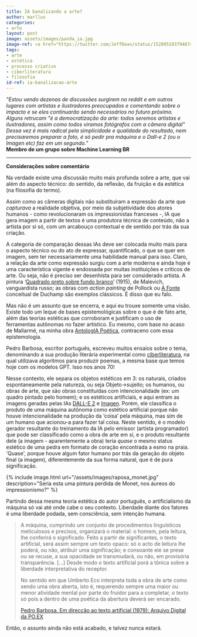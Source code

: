 ```yaml
---
title: IA banalizando a arte?
author: marllus
categories:
- arte
layout: post
image: assets/images/panda_ia.jpg
image-ref: <a href="https://twitter.com/JeffDean/status/1528951937948741632">IA Imagen - Google.</a>
tags:
- arte
- estética
- processo criativo
- ciberliteratura
- filosofia
id-ref: ia-banalizacao-arte
---
```


*"Estou vendo dezenas de discussões surgirem no reddit e em outros lugares com artistas e ilustradores preocupados e comentando sobre o impacto e se eles continuarão sendo necessários no futuro próximo. Alguns retrucam "é a democratização da arte: todos seremos artistas e ilustradores, assim como todos viramos fotógrafos com a câmera digital" Dessa vez é mais radical pela simplicidade e qualidade do resultado, nem precisaremos preparar a foto, é só pedir pra máquina e o Dall-e 2 (ou o Imagen etc) faz em um segundo."* <br>**Membro de um grupo sobre Machine Learning BR**

---

**Considerações sobre comentário**<br>

Na verdade existe uma discussão muito mais profunda sobre a arte, que vai além do aspecto técnico: do sentido, da reflexão, da fruição e da estética (na filosofia do termo).

Assim como as câmeras digitais não substituíram a expressão da arte que *capturava* a realidade objetiva, por meio da subjetividade dos atores humanos - como revolucionaram os impressionistas franceses -, IA que gera imagem a partir de textos é uma produtora técnica de conteúdo, não a artista por si só, com um arcabouço contextual e de sentido por trás da sua criação.

A categoria de comparação dessas IAs deve ser colocada muito mais para o aspecto técnico ou do ato de expressar, quantificado, o que se quer em imagem, sem ter necessariamente uma habilidade manual para isso. Claro, a relação da arte como expressão surgiu com a arte moderna e ainda hoje é uma característica vigente e endossada por muitas instituições e críticos de arte. Ou seja, não é preciso ser desenhista para ser considerado artista. A pintura ‘[Quadrado preto sobre fundo branco](https://pt.wikipedia.org/wiki/Suprematismo)’ (1915), de Malevich, vanguardista russo; as obras com *action painting* de Pollock ou [A Fonte](https://pt.wikipedia.org/wiki/Fonte_(Duchamp)) conceitual de Duchamp são exemplos clássicos. É disso que eu falo.

Mas não é um assunto que se encerra, e aqui eu trouxe somente uma visão. Existe todo um leque de bases epistemológicas sobre o que é de fato arte, além das teorias estéticas que corroboram e justificam o uso de ferramentas autônomas no fazer artístico. Eu mesmo, com base no acaso de Mallarmé, na minha obra [AntologIA Poética](https://marllus.com/arte/2021/05/16/livro-antologia-poetica), contraceno com essa epistemologia.

Pedro Barbosa, escritor português, escreveu muitos ensaios sobre o tema, denominando a sua produção literária experimental como [ciberliteratura](https://po-ex.net/tag/pedro-barbosa/), na qual utilizava algoritmos para produzir poemas, a mesma base que temos hoje com os modelos GPT. Isso nos anos 70!

Nesse contexto, ele separa os objetos estéticos em 3: os naturais, criados espontaneamente pela natureza, ou seja Objeto→sujeito; os humanos, ou obras de arte, que são obras constituídas com intencionalidade (ex: um quadro pintado pelo homem); e os estéticos artificiais, e aqui entram as imagens geradas pelas IAs [DALL-E 2](https://openai.com/dall-e-2/) e [Imagen](https://imagen.research.google/). Porém, ele classifica o produto de uma máquina autônoma como estético artificial porque não houve intencionalidade na produção da ‘coisa’ pela máquina, mas sim de um humano que acionou-a para fazer tal coisa. Neste sentido, é o modelo gerador resultante do treinamento da IA pelo emissor (artista programador) que pode ser classificado como a obra de arte em si, e o produto resultante dele (a imagem - aparentemente a obra) teria *quase* o mesmo status estético de uma pedra em formato de coração encontrada a esmo na praia. 'Quase', porque houve algum fator humano por trás da geração do objeto final (a imagem), diferentemente da sua forma natural, que é de pura significação.

{% include image.html url="/assets/images/raposa_monet.jpg" description="Seria esta uma pintura perdida de Monet, nos áureos do impressionismo?" %}

Partindo dessa mesma teoria estética do autor português, o artificialismo da máquina só vai até onde cabe o seu contexto. Liberdade diante dos fatores é uma liberdade podada, sem consciência, sem intenção humana.

> A máquina, cumprindo um conjunto de procedimentos linguísticos meticulosos e precisos, organizará o material: o homem, pela leitura, lhe conferirá o significado. Feito a partir de significantes, o texto artificial, será assim sempre um texto opaco: só o acto de leitura lhe poderá, ou não, atribuir uma significação; e consoante ele se prese ou se recuse, a sua opacidade se transmudará, ou não, em provisória transparência. [...] Desde modo o texto artificial porá a tônica sobre a liberdade interpretativa do receptor. 
> 
> No sentido em que Umberto Eco interpreta toda a obra de arte como sendo uma obra aberta, isto é, requerendo sempre uma maior ou menor atividade mental por parte do fruidor para a completar, o texto só pois a dentro de uma poética da abertura deverá ser encarado.
> 
> [Pedro Barbosa. Em direcção ao texto artificial (1979); Arquivo Digital da PO.EX](https://po-ex.net/taxonomia/transtextualidades/metatextualidades-alografas/pedro-barbosa-literatura-cibernetica-2-texto-artificial/)

Então, o assunto ainda não está acabado, e talvez nunca estará.
